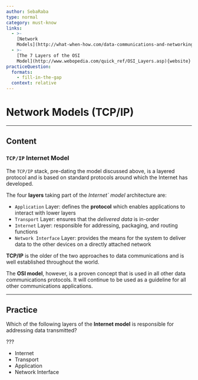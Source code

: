 ```yaml
---
author: SebaRaba
type: normal
category: must-know
links:
  - >-
    [Network
    Models](http://what-when-how.com/data-communications-and-networking/network-models-data-communications-and-networking/){website}
  - >-
    [The 7 Layers of the OSI
    Model](http://www.webopedia.com/quick_ref/OSI_Layers.asp){website}
practiceQuestion:
  formats:
    - fill-in-the-gap
  context: relative
---
```


# Network Models (TCP/IP)


---

## Content

### `TCP/IP` Internet Model

The `TCP/IP` stack, pre-dating the model discussed above, is a layered protocol and is based on standard protocols around which the Internet has developed.

The four **layers** taking part of the *Internet` model* architecture are:

- `Application` Layer: defines the **protocol** which enables applications to interact with lower layers
- `Transport` Layer: ensures that the *delivered data* is in-order
- `Internet` Layer: responsible for addressing, packaging, and routing functions
- `Network Interface` Layer: provides the means for the system to deliver data to the other devices on a directly attached network

**TCP/IP** is the older of the two approaches to data communications and is well established throughout the world.

 The **OSI model**, however, is a proven concept that is used in all other data communications protocols. It will continue to be used as a guideline for all other communications applications.


---

## Practice

Which of the following layers of the **Internet model** is responsible for addressing data transmitted?

???

- Internet
- Transport
- Application
- Network Interface
